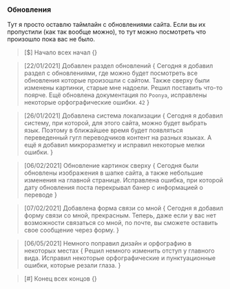 ### Обновления
Тут я просто оставлю таймлайн с обновлениями сайта. Если вы их пропустили (как так вообще можно), то тут можно посмотреть что произошло пока вас не было.

> [$] Начало всех начал {}

> [22/01/2021] Добавлен раздел обновлений {
    Сегодня я добавил раздел с обновлениями, где можно будет посмотреть все обновления которые произошли с сайтом. Также сверху были изменены картинки, старые мне надоели. Решил поставить что-то поярче. Ещё обновлена документация по `Poonya`, исправлены некоторые орфографические ошибки. `42`
}

> [26/01/2021] Добавлена система локализации {
    Сегодня я добавил систему, при которой, для этого сайта, можно будет выбрать язык. Поэтому в ближайшее время будет появляться переведенный гугл переводчиков контент на разных языках. А ещё я добавил микроразметку и исправил некоторые мелки ошибки.
}

> [06/02/2021] Обновление картинок сверху {
    Сегодня были обновлены изображения в шапке сайта, а также небольшие изменения на главной странице. Исправлена ошибка, при которой дату обновления поста перекрывал банер с информацией о переводе
}

> [07/02/2021] Добавлена форма связи со мной {
    Сегодня я добавил форму связи со мной, прекрасным. Теперь, даже если у вас нет возможности связаться со мной, по почте, вы сможете оставить свое сообщение через форму.
}

> [06/05/2021] Немного поправил дизайн и орфографию в некоторых местах {
    Решил немного изменить отступ у главного вида. Исправил некоторые орфографические и пунктуационные ошибки, которые резали глаза.
}

> [#] Конец всех концов {}
